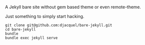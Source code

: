 A Jekyll bare site without gem based theme or even remote-theme.

Just something to simply start hacking.

    git clone git@github.com:djacquel/bare-jekyll.git
    cd bare-jekyll
    bundle
    bundle exec jekyll serve   
